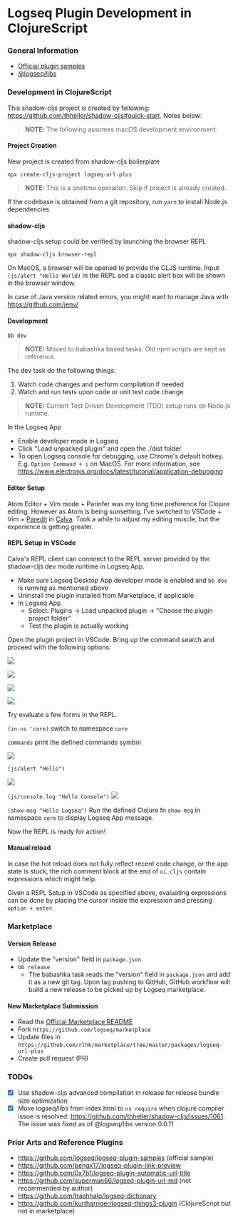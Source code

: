 # Logseq Plugin Development in ClojureScript

### General Information

- [Official plugin samples](https://github.com/logseq/logseq-plugin-samples)
- [@logseq/libs](https://logseq.github.io/plugins/)

### Development in ClojureScript

This shadow-cljs project is created by following: https://github.com/thheller/shadow-cljs#quick-start. Notes below:

> **NOTE:** The following assumes macOS development environment.

#### Project Creation
New project is created from shadow-cljs boilerplate

`npx create-cljs-project logseq-url-plus`
> **NOTE:** This is a onetime operation. Skip if project is already created.

If the codebase is obtained from a git repository, run `yarn` to install Node.js dependencies

#### shadow-cljs
shadow-cljs setup could be verified by launching the browser REPL

`npx shadow-cljs browser-repl`

On MacOS, a browser will be opened to provide the CLJS runtime. Input `(js/alert "Hello World)` in the REPL and a classic alert box will be shown in the browser window.

In case of Java version related errors, you might want to manage Java with https://github.com/jenv/

#### Development

`bb dev`

> **NOTE:** Moved to babashka based tasks. Old npm scripts are kept as reference.

The dev task do the following things:
1. Watch code changes and perform compilation if needed
2. Watch and run tests upon code or unit test code change
> **NOTE:** Current Test Driven Development (TDD) setup runs on Node.js runtime.

In the Logseq App

- Enable developer mode in Logseq
- Click "Load unpacked plugin" and open the ./dist folder
- To open Logseq console for debugging, use Chrome's default hotkey. E.g. `Option Command + i` on MacOS. For more information, see https://www.electronjs.org/docs/latest/tutorial/application-debugging

#### Editor Setup

Atom Editor + Vim mode + Parinfer was my long time preference for Clojure editing. However as Atom is being sunsetting, I've switched to VSCode + Vim + [Paredit](https://calva.io/paredit/) in [Calva](https://calva.io). Took a while to adjust my editing muscle, but the experience is getting greater. 

#### REPL Setup in VSCode

Calva's REPL client can connnect to the REPL server provided by the shadow-cljs dev mode runtime in Logseq App.
- Make sure Logseq Desktop App developer mode is enabled and `bb dev` is running as mentioned above
- Uninstall the plugin installed from Marketplace, if applicable
- In Logseq App
  - Select: Plugins -> Load unpacked plugin -> "Choose the plugin project folder"
  - Test the plugin is actually working

Open the plugin project in VSCode. Bring up the command search and proceed with the following options:

![](./imgs/calva-repl-1.png)

![](./imgs/calva-repl-2.png)

![](./imgs/calva-repl-3.png)

![](./imgs/calva-repl-4.png)

Try evaluate a few forms in the REPL. 

`(in-ns 'core)` switch to namespace `core`

`commands` print the defined commands symbol

![](./imgs/calva-repl-5.png)

`(js/alert "Hello")`

![](./imgs/calva-repl-6.png)

`(js/console.log "Hello Console")`
![](./imgs/calva-repl-7.png)

`(show-msg "Hello Logseq")` Run the defined Clojure fn `show-msg` in namespace `core` to display Logseq App message.

Now the REPL is ready for action!

#### Manual reload

In case the hot reload does not fully reflect recent code change, or the app state is stuck, the rich comment block at the end of `ui.cljs` contain expressions which might help.

Given a REPL Setup in VSCode as specified above, evaluating expressions can be done by placing the cursor inside the expression and pressing `option + enter`.

### Marketplace

#### Version Release

- Update the "version" field in `package.json`
- `bb release`
  - The babashka task reads the "version" field in `package.json` and add it as a new git tag. Upon tag pushing to GitHub, GitHub workflow will build a new release to be picked up by Logseq marketplace.

#### New Marketplace Submission

- Read the [Official Marketplace README](https://github.com/logseq/marketplace/blob/master/README.md)
- Fork `https://github.com/logseq/marketplace`
- Update files in `https://github.com/rlhk/marketplace/tree/master/packages/logseq-url-plus`
- Create pull request (PR)

### TODOs
- [x] Use shadow-cljs advanced compilation in release for release bundle size optimization
- [x] Move logseq/libs from index.html to `ns require` when clojure compiler issue is resolved: https://github.com/thheller/shadow-cljs/issues/1061. The issue was fixed as of @logseq/libs version 0.0.11

### Prior Arts and Reference Plugins
- https://github.com/logseq/logseq-plugin-samples (official sample)
- https://github.com/pengx17/logseq-plugin-link-preview
- https://github.com/0x7b1/logseq-plugin-automatic-url-title
- https://github.com/superman66/logseq-plugin-url-md (not recommended by author)
- https://github.com/trashhalo/logseq-dictionary
- https://github.com/kurtharriger/logseq-things3-plugin (ClojureScript but not in marketplace)
